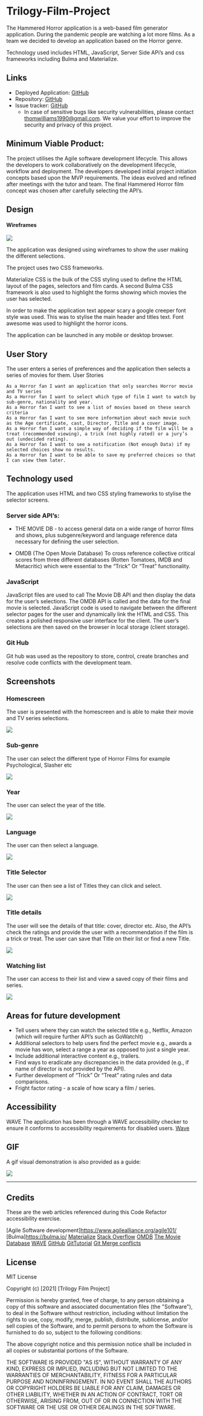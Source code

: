 # Trilogy-Film-Project

The Hammered Horror application is a web-based film generator application. During the pandemic people are watching a lot more films. As a team we decided to develop an application based on the Horror genre.

Technology used includes HTML, JavaScript, Server Side APi’s and css frameworks including Bulma and Materialize.

## Links

- Deployed Application: [GitHub](https://thomwilliams.github.io/trilogy-film-project/index.html)
- Repository: [GitHub](https://github.com/ThomWilliams/trilogy-film-project)
- Issue tracker: [GitHub](https://github.com/ThomWilliams/trilogy-film-project/issues)
  - In case of sensitive bugs like security vulnerabilities, please contact thomwilliams1990@gmail.com. We value your effort to improve the security and privacy of this project.

## Minimum Viable Product:

The project utilises the Agile software development lifecycle. This allows the developers to work collaboratively on the development lifecycle, workflow and deployment.
The developers developed initial project initiation concepts based upon the MVP requirements. The ideas evolved and refined after meetings with the tutor and team. The final Hammered Horror film concept was chosen after carefully selecting the API’s.

## Design

#### Wireframes
<img src="./assets/images/wireframes.png">

The application was designed using wireframes to show the user making the different selections.

The project uses two CSS frameworks.

Materialize CSS is the bulk of the CSS styling used to define the HTML layout of the pages, selectors and film cards. A second Bulma CSS framework is also used to highlight the forms showing which movies the user has selected.

In order to make the application text appear scary a google creeper font style was used. This was to stylise the main header and titles text. Font awesome was used to highlight the horror icons.

The application can be launched in any mobile or desktop browser.

## User Story

The user enters a series of preferences and the application then selects a series of movies for them.
User Stories

```
As a Horror fan I want an application that only searches Horror movie and TV series
As a Horror fan I want to select which type of film I want to watch by sub-genre, nationality and year.
As a Horror fan I want to see a list of movies based on these search criteria
As a Horror fan I want to see more information about each movie such as the Age certificate, cast, Director, Title and a cover image.
As a Horror fan I want a simple way of deciding if the film will be a treat (recommended viewing), a trick (not highly rated) or a jury’s out (undecided rating).
As a Horror fan I want to see a notification (Not enough Data) if my selected choices show no results.
As a Horror fan I want to be able to save my preferred choices so that I can view them later.
```

## Technology used

The application uses HTML and two CSS styling frameworks to stylise the selector screens.

### Server side API’s:

- THE MOVIE DB - to access general data on a wide range of horror films and shows, plus subgenre/keyword and language reference data necessary for defining the user selection.

- OMDB (The Open Movie Database)
  To cross reference collective critical scores from three different databases (Rotten Tomatoes, IMDB and Metacritic) which were essential to the “Trick” Or “Treat” functionality.

### JavaScript

JavaScript files are used to call The Movie DB API and then display the data for the user’s selections. The OMDB API is called and the data for the final movie is selected. JavaScript code is used to navigate between the different selector pages for the user and dynamically link the HTML and CSS. This creates a polished responsive user interface for the client.
The user’s selections are then saved on the browser in local storage (client storage).

### Git Hub

Git hub was used as the repository to store, control, create branches and resolve code conflicts with the development team.

## Screenshots

### Homescreen
The user is presented with the homescreen and is able to make their movie and TV series selections.

<img src="./assets/images/homescreen.png">

### Sub-genre

The user can select the different type of Horror Films for example Psychological, Slasher etc

<img src="./assets/images/Screenshot 2021-04-09 at 21.02.23.png">

### Year

The user can select the year of the title.

<img src="./assets/images/Screenshot 2021-04-09 at 21.43.52.png">

### Language

The user can then select a language.

<img src="./assets/images/Screenshot 2021-04-09 at 21.44.58.png">

### Title Selector

The user can then see a list of Titles they can click and select.

<img src="./assets/images/Screenshot 2021-04-09 at 21.52.05.png">

### Title details

The user will see the details of that title: cover, director etc. Also, the API’s check the ratings and provide the user with a recommendation if the film is a trick or treat.
The user can save that Title on their list or find a new Title.

<img src="./assets/images/Screenshot 2021-04-09 at 22.24.49.png">

### Watching list

The user can access to their list and view a saved copy of their films and series.

<img src="./assets/images/save list.png">

## Areas for future development

* Tell users where they can watch the selected title e.g., Netflix, Amazon (which will require further API’s such as GoWatchIt)
* Additional selectors to help users find the perfect movie e.g., awards a movie has won, select a range a year as opposed to just a single year.
* Include additional interactive content e.g., trailers.
* Find ways to eradicate any discrepancies in the data provided (e.g., if name of director is not provided by the API).
* Further development of “Trick” Or “Treat” rating rules and data comparisons.
* Fright factor rating - a scale of how scary a film / series.


## Accessibility

WAVE
The application has been through a WAVE accessibility checker to ensure it conforms to accessibility requirements for disabled users.
[Wave](https://wave.webaim.org/report#/https://thomwilliams.github.io/trilogy-film-project/index.html)

## GIF

A gif visual demonstration is also provided as a guide:

<img src="./assets/trilogy-film-project/assets/images/HAMMERED HORROR DEMO.gif">

---

## Credits

These are the web articles referenced during this Code Refactor accessibility exercise.

[Agile Software development]https://www.agilealliance.org/agile101/
[Bulma]https://bulma.io/
[Materialize](https://materializecss.com/getting-started.html)
[Stack Overflow](https://stackoverflow.com/)
[OMDB](http://www.omdbapi.com/)
[The Movie Database](https://www.themoviedb.org/?language=en-GB)
[WAVE](https://wave.webaim.org/)
[GitHub](https://git-scm.com/book/en/v2/Git-Branching-Branching-Workflows)
[GitTutorial](https://www.learnenough.com/git-tutorial/getting_started)
[Git Merge conflicts](https://docs.github.com/en/github/collaborating-with-issues-and-pull-requests/resolving-a-merge-conflict-using-the-command-line)

## License

MIT License

Copyright (c) [2021] [Trilogy Film Project]

Permission is hereby granted, free of charge, to any person obtaining a copy
of this software and associated documentation files (the "Software"), to deal
in the Software without restriction, including without limitation the rights
to use, copy, modify, merge, publish, distribute, sublicense, and/or sell
copies of the Software, and to permit persons to whom the Software is
furnished to do so, subject to the following conditions:

The above copyright notice and this permission notice shall be included in all
copies or substantial portions of the Software.

THE SOFTWARE IS PROVIDED "AS IS", WITHOUT WARRANTY OF ANY KIND, EXPRESS OR
IMPLIED, INCLUDING BUT NOT LIMITED TO THE WARRANTIES OF MERCHANTABILITY,
FITNESS FOR A PARTICULAR PURPOSE AND NONINFRINGEMENT. IN NO EVENT SHALL THE
AUTHORS OR COPYRIGHT HOLDERS BE LIABLE FOR ANY CLAIM, DAMAGES OR OTHER
LIABILITY, WHETHER IN AN ACTION OF CONTRACT, TORT OR OTHERWISE, ARISING FROM,
OUT OF OR IN CONNECTION WITH THE SOFTWARE OR THE USE OR OTHER DEALINGS IN THE
SOFTWARE.
